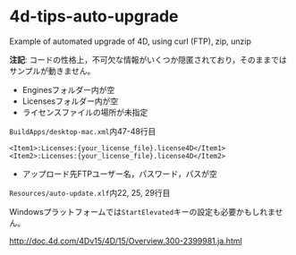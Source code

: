 # 4d-tips-auto-upgrade
Example of automated upgrade of 4D, using curl (FTP), zip, unzip

**注記**: コードの性格上，不可欠な情報がいくつか隠匿されており，そのままではサンプルが動きません。

* Enginesフォルダー内が空
* Licensesフォルダー内が空
* ライセンスファイルの場所が未指定

``BuildApps/desktop-mac.xml``内47-48行目

```
<Item1>:Licenses:{your_license_file}.license4D</Item1>
<Item2>:Licenses:{your_license_file}.license4D</Item2>
```
* アップロード先FTPユーザー名，パスワード，パスが空

``Resources/auto-update.xlf``内22, 25, 29行目

Windowsプラットフォームでは``StartElevated``キーの設定も必要かもしれません。

http://doc.4d.com/4Dv15/4D/15/Overview.300-2399981.ja.html
